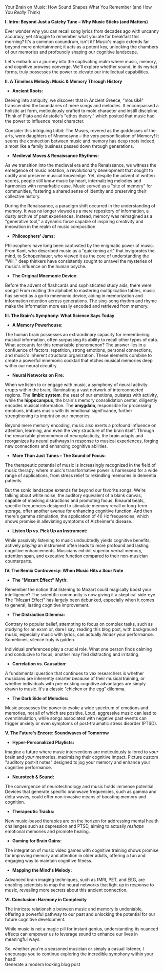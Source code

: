  Your Brain on Music: How Sound Shapes What You Remember (and How You *Really* Think)

**I. Intro: Beyond Just a Catchy Tune – Why Music Sticks (and Matters)**

Ever wonder why you can recall song lyrics from decades ago with uncanny accuracy, yet struggle to remember what you ate for breakfast this morning? It's a common conundrum, isn't it? Music's magic extends far beyond mere entertainment; it acts as a potent key, unlocking the chambers of our memories and profoundly shaping our cognitive landscape.

Let's embark on a journey into the captivating realm where music, memory, and cognitive prowess converge. We'll explore whether sound, in its myriad forms, truly possesses the power to elevate our intellectual capabilities.

**II. A Timeless Melody: Music & Memory Through History**

* **Ancient Roots:**

Delving into antiquity, we discover that in Ancient Greece, "mousikē" transcended the boundaries of mere songs and melodies. It encompassed a holistic art form, meticulously crafted to mold character and instill discipline. Think of Plato and Aristotle's "ethos theory," which posited that music had the power to influence moral character.

Consider this intriguing tidbit: The Muses, revered as the goddesses of the arts, were daughters of Mnemosyne – the very personification of Memory\! It seems the connection between music and memory has deep roots indeed, almost like a family business passed down through generations.

* **Medieval Moves & Renaissance Rhythms:**

As we transition into the medieval era and the Renaissance, we witness the emergence of music notation, a revolutionary development that sought to codify and preserve musical knowledge. Yet, despite the advent of written scores, people still *knew* music by heart, internalizing melodies and harmonies with remarkable ease. Music served as a "site of memory" for communities, fostering a shared sense of identity and preserving their collective history.

During the Renaissance, a paradigm shift occurred in the understanding of memory. It was no longer viewed as a mere repository of information, a dusty archive of past experiences. Instead, memory was reimagined as a "generative tool," a dynamic force capable of inspiring creativity and innovation in the realm of music composition.

* **Philosophers' Jams:**

Philosophers have long been captivated by the enigmatic power of music. From Kant, who described music as a "quickening art" that invigorates the mind, to Schopenhauer, who viewed it as the core of understanding the "Will," deep thinkers have consistently sought to unravel the mysteries of music's influence on the human psyche.

* **The Original Mnemonic Device:**

Before the advent of flashcards and sophisticated study aids, there were songs\! From reciting the alphabet to mastering multiplication tables, music has served as a go-to mnemonic device, aiding in memorization and information retention across generations. The sing-song rhythm and rhyme make the information more easily encoded and retrieved from memory.

**III. The Brain's Symphony: What Science Says Today**

* **A Memory Powerhouse:**

The human brain possesses an extraordinary capacity for remembering musical information, often surpassing its ability to recall other types of data. What accounts for this remarkable phenomenon? The answer lies in a confluence of factors: repetition, strong emotions, personal connections, and music's inherent structural organization. These elements combine to create a powerful mnemonic cocktail that etches musical memories deep within our neural circuitry.

* **Neural Networks on Fire:**

When we listen to or engage with music, a symphony of neural activity erupts within the brain, illuminating a vast network of interconnected regions. The **limbic system**, the seat of our emotions, pulsates with activity, while the **hippocampus**, the brain's memory consolidation center, diligently encodes musical information. The **amygdala**, responsible for processing emotions, imbues music with its emotional significance, further strengthening its imprint on our memories.

Beyond mere memory encoding, music also exerts a profound influence on attention, learning, and even the very structure of the brain itself. Through the remarkable phenomenon of neuroplasticity, the brain adapts and reorganizes its neural pathways in response to musical experiences, forging new connections and enhancing cognitive abilities.

* **More Than Just Tunes – The Sound of Focus:**

The therapeutic potential of music is increasingly recognized in the field of music therapy, where music's transformative power is harnessed for a wide range of applications, from stress relief to rekindling memories in dementia patients.

But the sonic landscape extends far beyond our favorite songs. We're talking about white noise, the auditory equivalent of a blank canvas, capable of masking distractions and promoting focus. Binaural beats, specific frequencies designed to stimulate memory recall or long-term storage, offer another avenue for enhancing cognitive function. And then there's gamma stimulation, the application of 40 Hz frequencies, which shows promise in alleviating symptoms of Alzheimer's disease.

* **Listen Up vs. Pick Up an Instrument:**

While passively listening to music undoubtedly yields cognitive benefits, actively *playing* an instrument often leads to more profound and lasting cognitive enhancements. Musicians exhibit superior verbal memory, attention span, and executive function compared to their non-musician counterparts.

**IV. The Remix Controversy: When Music Hits a Sour Note**

* **The "Mozart Effect" Myth:**

Remember the notion that listening to Mozart could magically boost your intelligence? The scientific community is now giving it a skeptical side-eye. The "Mozart Effect" has largely been debunked, especially when it comes to general, lasting cognitive improvement.

* **The Distraction Dilemma:**

Contrary to popular belief, attempting to focus on complex tasks, such as studying for an exam or, dare I say, reading this blog post, with background music, especially music with lyrics, can actually *hinder* your performance. Sometimes, silence truly is golden.

Individual preferences play a crucial role. What one person finds calming and conducive to focus, another may find distracting and irritating.

* **Correlation vs. Causation:**

A fundamental question that continues to vex researchers is whether musicians are inherently smarter *because* of their musical training, or whether individuals with pre-existing cognitive advantages are simply drawn to music. It's a classic "chicken or the egg" dilemma.

* **The Dark Side of Melodies:**

Music possesses the power to evoke a wide spectrum of emotions and memories, not all of which are positive. Loud, aggressive music can lead to overstimulation, while songs associated with negative past events can trigger anxiety or even symptoms of post-traumatic stress disorder (PTSD).

**V. The Future's Encore: Soundwaves of Tomorrow**

* **Hyper-Personalized Playlists:**

Imagine a future where music interventions are meticulously tailored to *your* brain and *your* memories, maximizing their cognitive impact. Picture custom "auditory post-it notes" designed to jog your memory and enhance your cognitive performance.

* **Neurotech & Sound:**

The convergence of neurotechnology and music holds immense potential. Devices that generate specific brainwave frequencies, such as gamma and delta waves, could offer non-invasive means of boosting memory and cognition.

* **Therapeutic Tracks:**

New music-based therapies are on the horizon for addressing mental health challenges such as depression and PTSD, aiming to actually *reshape* emotional memories and promote healing.

* **Gaming for Brain Gains:**

The integration of music video games with cognitive training shows promise for improving memory and attention in older adults, offering a fun and engaging way to maintain cognitive fitness.

* **Mapping the Mind's Melody:**

Advanced brain imaging techniques, such as fMRI, PET, and EEG, are enabling scientists to map the neural networks that light up in response to music, revealing more secrets about this ancient connection.

**VI. Conclusion: Harmony in Complexity**

The intricate relationship between music and memory is undeniable, offering a powerful pathway to our past and unlocking the potential for our future cognitive development.

While music is not a magic pill for instant genius, understanding its nuanced effects can empower us to leverage sound to enhance our lives in meaningful ways.

So, whether you're a seasoned musician or simply a casual listener, I encourage you to continue exploring the incredible symphony within your head\!  
Generate a modern looking blog post

